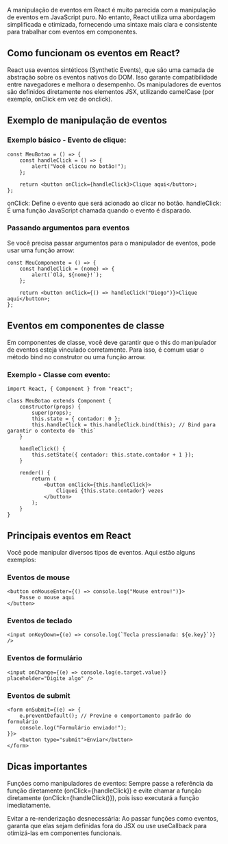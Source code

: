 A manipulação de eventos em React é muito parecida com a manipulação de eventos em JavaScript puro. No entanto, React utiliza uma abordagem simplificada e otimizada, fornecendo uma sintaxe mais clara e consistente para trabalhar com eventos em componentes.

## Como funcionam os eventos em React?
React usa eventos sintéticos (Synthetic Events), que são uma camada de abstração sobre os eventos nativos do DOM. Isso garante compatibilidade entre navegadores e melhora o desempenho.
Os manipuladores de eventos são definidos diretamente nos elementos JSX, utilizando camelCase (por exemplo, onClick em vez de onclick).

## Exemplo de manipulação de eventos
### Exemplo básico - Evento de clique:

```
const MeuBotao = () => {
    const handleClick = () => {
        alert("Você clicou no botão!");
    };

    return <button onClick={handleClick}>Clique aqui</button>;
};
```
onClick: Define o evento que será acionado ao clicar no botão.
handleClick: É uma função JavaScript chamada quando o evento é disparado.

### Passando argumentos para eventos
Se você precisa passar argumentos para o manipulador de eventos, pode usar uma função arrow:
```
const MeuComponente = () => {
    const handleClick = (nome) => {
        alert(`Olá, ${nome}!`);
    };

    return <button onClick={() => handleClick("Diego")}>Clique aqui</button>;
};
```


## Eventos em componentes de classe
Em componentes de classe, você deve garantir que o this do manipulador de eventos esteja vinculado corretamente. Para isso, é comum usar o método bind no construtor ou uma função arrow.

### Exemplo - Classe com evento:

```
import React, { Component } from "react";

class MeuBotao extends Component {
    constructor(props) {
        super(props);
        this.state = { contador: 0 };
        this.handleClick = this.handleClick.bind(this); // Bind para garantir o contexto do `this`
    }

    handleClick() {
        this.setState({ contador: this.state.contador + 1 });
    }

    render() {
        return (
            <button onClick={this.handleClick}>
                Cliquei {this.state.contador} vezes
            </button>
        );
    }
}
```


## Principais eventos em React
Você pode manipular diversos tipos de eventos. Aqui estão alguns exemplos:

### Eventos de mouse
```
<button onMouseEnter={() => console.log("Mouse entrou!")}>
    Passe o mouse aqui
</button>
```

### Eventos de teclado
```
<input onKeyDown={(e) => console.log(`Tecla pressionada: ${e.key}`)} />
```

### Eventos de formulário
```
<input onChange={(e) => console.log(e.target.value)} placeholder="Digite algo" />
```


### Eventos de submit
```
<form onSubmit={(e) => {
    e.preventDefault(); // Previne o comportamento padrão do formulário
    console.log("Formulário enviado!");
}}>
    <button type="submit">Enviar</button>
</form>
```

## Dicas importantes
Funções como manipuladores de eventos: Sempre passe a referência da função diretamente (onClick={handleClick}) e evite chamar a função diretamente (onClick={handleClick()}), pois isso executará a função imediatamente.

Evitar a re-renderização desnecessária: Ao passar funções como eventos, garanta que elas sejam definidas fora do JSX ou use useCallback para otimizá-las em componentes funcionais.

